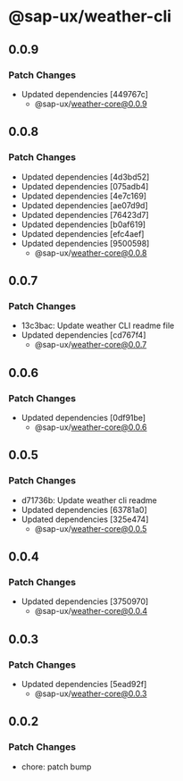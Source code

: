 # @sap-ux/weather-cli

## 0.0.9

### Patch Changes

-   Updated dependencies [449767c]
    -   @sap-ux/weather-core@0.0.9

## 0.0.8

### Patch Changes

-   Updated dependencies [4d3bd52]
-   Updated dependencies [075adb4]
-   Updated dependencies [4e7c169]
-   Updated dependencies [ae07d9d]
-   Updated dependencies [76423d7]
-   Updated dependencies [b0af619]
-   Updated dependencies [efc4aef]
-   Updated dependencies [9500598]
    -   @sap-ux/weather-core@0.0.8

## 0.0.7

### Patch Changes

-   13c3bac: Update weather CLI readme file
-   Updated dependencies [cd767f4]
    -   @sap-ux/weather-core@0.0.7

## 0.0.6

### Patch Changes

-   Updated dependencies [0df91be]
    -   @sap-ux/weather-core@0.0.6

## 0.0.5

### Patch Changes

-   d71736b: Update weather cli readme
-   Updated dependencies [63781a0]
-   Updated dependencies [325e474]
    -   @sap-ux/weather-core@0.0.5

## 0.0.4

### Patch Changes

-   Updated dependencies [3750970]
    -   @sap-ux/weather-core@0.0.4

## 0.0.3

### Patch Changes

-   Updated dependencies [5ead92f]
    -   @sap-ux/weather-core@0.0.3

## 0.0.2

### Patch Changes

-   chore: patch bump
